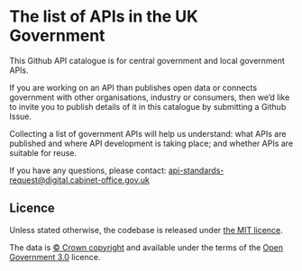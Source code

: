 # The list of APIs in the UK Government

This Github API catalogue is for central government and local government APIs. 

If you are working on an API than publishes open data or connects government with other organisations, industry or consumers, then we’d like to invite you to publish details of it in this catalogue by submitting a Github Issue. 

Collecting a list of government APIs will help us understand: what APIs are published and where API development is taking place; and whether APIs are suitable for reuse. 

If you have any questions, please contact:
api-standards-request@digital.cabinet-office.gov.uk

## Licence

Unless stated otherwise, the codebase is released under [the MIT licence](./LICENSE).

The data is [© Crown
copyright](http://www.nationalarchives.gov.uk/information-management/re-using-public-sector-information/copyright-and-re-use/crown-copyright/)
and available under the terms of the [Open Government
3.0](https://www.nationalarchives.gov.uk/doc/open-government-licence/version/3/)
licence.
